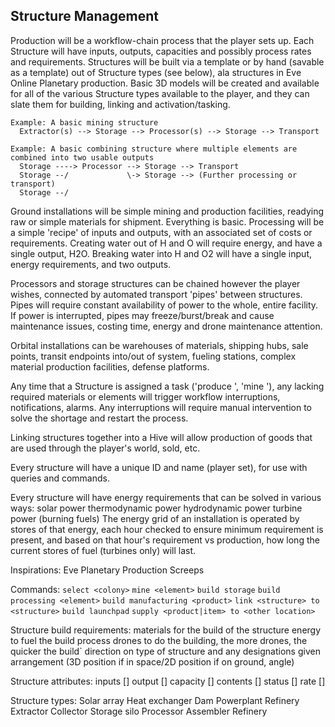 ## Structure Management

Production will be a workflow-chain process that the player sets up.  Each Structure will have inputs, outputs, capacities and possibly process rates and requirements.  Structures will be built via a template or by hand (savable as a template) out of Structure types (see below), ala structures in Eve Online Planetary production.  Basic 3D models will be created and available for all of the various Structure types available to the player, and they can slate them for building, linking and activation/tasking.  

	Example: A basic mining structure
	  Extractor(s) --> Storage --> Processor(s) --> Storage --> Transport

	Example: A basic combining structure where multiple elements are combined into two usable outputs
	  Storage ----> Processor --> Storage --> Transport
	  Storage --/             \-> Storage --> (Further processing or transport)
	  Storage --/

Ground installations will be simple mining and production facilities, readying raw or simple materials for shipment.  Everything is basic.  Processing will be a simple 'recipe' of inputs and outputs, with an associated set of costs or requirements.  Creating water out of H and O will require energy, and have a single output, H2O.  Breaking water into H and O2 will have a single input, energy requirements, and two outputs.  

Processors and storage structures can be chained however the player wishes, connected by automated transport 'pipes' between structures.  Pipes will require constant availability of power to the whole, entire facility.  If power is interrupted, pipes may freeze/burst/break and cause maintenance issues, costing time, energy and drone maintenance attention.

Orbital installations can be warehouses of materials, shipping hubs, sale points, transit endpoints into/out of system, fueling stations, complex material production facilities, defense platforms.

Any time that a Structure is assigned a task ('produce <product>', 'mine <element>'), any lacking required materials or elements will trigger workflow interruptions, notifications, alarms.  Any interruptions will require manual intervention to solve the shortage and restart the process.

Linking structures together into a Hive will allow production of goods that are used through the player's world, sold, etc.  

Every structure will have a unique ID and name (player set), for use with queries and commands.

Every structure will have energy requirements that can be solved in various ways:
	solar power
	thermodynamic power
	hydrodynamic power
	turbine power (burning fuels)
The energy grid of an installation is operated by stores of that energy, each hour checked to ensure minimum requirement is present, and based on that hour's requirement vs production, how long the current stores of fuel (turbines only) will last.


Inspirations:
	Eve Planetary Production
	Screeps

Commands:
	```select <colony>```
	```mine <element>```
	```build storage```
	```build processing <element>```
	```build manufacturing <product>```
	```link <structure> to <structure>```
	```build launchpad```
	```supply <product|item> to <other location>```

Structure build requirements:
	materials for the build of the structure
	energy to fuel the build process
	drones to do the building, the more drones, the quicker the build`
	direction on type of structure and any designations given
	arrangement (3D position if in space/2D position if on ground, angle)

Structure attributes:
	inputs []
	output []
	capacity []
	contents []
	status []
	rate []

Structure types:
	Solar array
	Heat exchanger
	Dam
	Powerplant
	Refinery
	Extractor
	Collector
	Storage silo
	Processor
	Assembler
	Refinery
